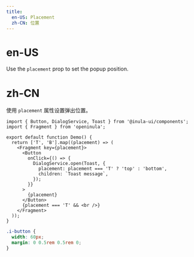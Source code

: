 ```yaml
---
title:
  en-US: Placement
  zh-CN: 位置
---
```


# en-US

Use the `placement` prop to set the popup position.

# zh-CN

使用 `placement` 属性设置弹出位置。

```tsx
import { Button, DialogService, Toast } from '@inula-ui/components';
import { Fragment } from 'openinula';

export default function Demo() {
  return ['T', 'B'].map((placement) => (
    <Fragment key={placement}>
      <Button
        onClick={() => {
          DialogService.open(Toast, {
            placement: placement === 'T' ? 'top' : 'bottom',
            children: `Toast message`,
          });
        }}
      >
        {placement}
      </Button>
      {placement === 'T' && <br />}
    </Fragment>
  ));
}
```

```scss
.i-button {
  width: 60px;
  margin: 0 0.5rem 0.5rem 0;
}
```
